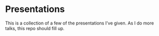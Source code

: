 # Presentations

This is a collection of a few of the presentations I've given.
As I do more talks, this repo should fill up.
